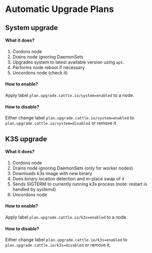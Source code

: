 # Automatic Upgrade Plans

## System upgrade

#### What it does?

1. Cordons node
2. Drains node ignoring DaemonSets
3. Upgrades system to latest available version using `apt`.
4. Performs node reboot if necessary
5. Uncordons node (check it)

#### How to enable?

Apply label `plan.upgrade.cattle.io/system=enabled` to a node.

#### How to disable?

Either change label `plan.upgrade.cattle.io/system=enabled` to `plan.upgrade.cattle.io/system=disabled` or remove it

## K3S upgrade

#### What it does?

1. Cordons node
2. Drains node ignoring DaemonSets (only for worker nodes)
3. Downloads k3s image with new binary
4. Does binary location detection and in-place swap of it
5. Sends SIGTERM to currently running k3s process (note: restart is handled by systemd)
6. Uncordons node

#### How to enable?

Apply label `plan.upgrade.cattle.io/k3s=enabled` to a node.

#### How to disable?

Either change label `plan.upgrade.cattle.io/k3s=enabled` to `plan.upgrade.cattle.io/k3s=disabled` or remove it.

